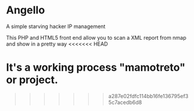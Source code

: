 # Angello
A simple starving hacker IP management

This PHP and HTML5 front end allow you to scan a XML report from nmap and show in a pretty way
<<<<<<< HEAD

It's a working process "mamotreto" or project.
=======
>>>>>>> a287e02fdfc114bb16fe136795ef35c7acedb6d8
